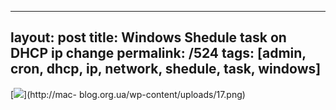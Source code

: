---
layout: post
title: Windows Shedule task on DHCP ip change
permalink: /524
tags: [admin, cron, dhcp, ip, network, shedule, task, windows]
----

[![](http://mac-blog.org.ua/wp-content/uploads/17-300x257.png)](http://mac-
blog.org.ua/wp-content/uploads/17.png)

